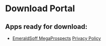 # Download Portal
## Apps ready for download:

+ [EmeraldSoff MegaProspects](https://emeraldsoff.github.io/Releases/Mega_Prospects_Next/release/app-release.apk)         [Privacy Policy](https://emeraldsoff.github.io/Releases/Mega_Prospects_Next/docs/privacy_policy.html)
